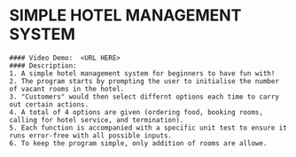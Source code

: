# SIMPLE HOTEL MANAGEMENT SYSTEM
    #### Video Demo:  <URL HERE>
    #### Description:
    1. A simple hotel management system for beginners to have fun with!
    2. The program starts by prompting the user to initialise the number of vacant rooms in the hotel.
    3. "Customers" would then select differnt options each time to carry out certain actions.
    4. A total of 4 options are given (ordering food, booking rooms, calling for hotel service, and termination).
    5. Each function is accompanied with a specific unit test to ensure it runs error-free with all possible inputs.
    6. To keep the program simple, only addition of rooms are allowe.
